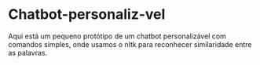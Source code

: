 # Chatbot-personaliz-vel
Aqui está um pequeno protótipo de um chatbot personalizável com comandos simples, onde usamos o nltk para reconhecer similaridade entre as palavras.
